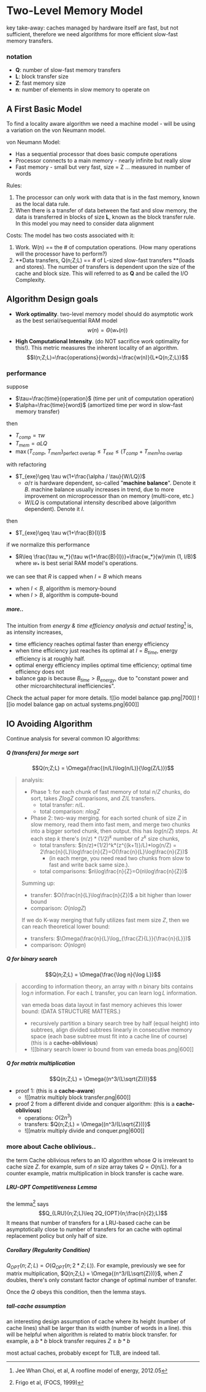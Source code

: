 # Two-Level Memory Model
key take-away:  caches managed by hardware itself are fast, but not sufficient, therefore we need algorithms for more efficient slow-fast memory transfers.

### notation
- **Q**: number of slow-fast memory transfers
- **L**: block transfer size
- **Z**: fast memory size
- **n**: number of elements in slow memory to operate on

## A First Basic Model
To find a locality aware algorithm we need a machine model - will be using a variation on the von Neumann model.  

von Neumann Model:
- Has a sequential processor that does basic compute operations
- Processor connects to a main memory - nearly infinite but really slow
- Fast memory - small but very fast, size = Z ... measured in number of words

Rules:
1. The processor can only work with data that is in the fast memory, known as the local data rule.
2. When there is a transfer of data between the fast and slow memory, the data is transferred in blocks of size **L**, known as the block transfer rule. In this model you may need to consider data alignment 

Costs: The model has two costs associated with it:
1. Work. W(n) == the # of computation operations. (How many operations will the processor have to perform?)
2. **Data transfers, Q(n;Z;L) == # of L-sized slow-fast transfers **(loads and stores). The number of transfers is dependent upon the size of the cache and block size. This will referred to as **Q** and be called the I/O Complexity. 

## Algorithm Design goals
- **Work optimality**.  two-level memory model should do asymptotic work as the best serial/sequential RAM model
$$w(n)=\Theta{(w_*(n))}$$
- **High Computational Intensity**.  (do NOT sacrifice work optimality for this!). This metric measures the inherent locality of an algorithm.
$$I(n;Z;L)=\frac{operations}{words}=\frac{w(n)}{L*Q(n;Z;L)}$$

### performance
suppose 
- $\tau=\frac{time}{operation}$ (time per unit of computation operation)
- $\alpha=\frac{time}{word}$ (amortized time per word in slow-fast memory transfer)

then 
- $T_{comp}=\tau w$
- $T_{mem}=\alpha LQ$
- $\max (T_{comp},\  T_{mem})_{\text{perfect overlap}}\leq T_{exe} \leq (T_{comp}+T_{mem})_{\text{no overlap}}$

with refactoring
- $T_{exe}\geq \tau w(1+\frac{\alpha / \tau}{W/LQ})$
	- $\alpha / \tau$ is hardware dependent, so-called "**machine balance**". Denote it $B$. machine balance usually increases in trend, due to more improvement on microprocessor than on memory (multi-core, etc.)
	- $W/LQ$ is computational intensity described above (algorithm dependent). Denote it $I$. 

then
- $T_{exe}\geq \tau w(1+\frac{B}{I})$

if we normalize this performance
- $R\leq \frac{\tau w_*}{\tau w(1+\frac{B}{I})}=\frac{w_*}{w}\min (1, I/B)$ where $w_*$ is best serial RAM model's operations. 

we can see that $R$ is capped when $I=B$ which means 
- when $I<B$, algorithm is memory-bound
- when $I>B$, algorithm is compute-bound

##### more..
The intuition from *energy & time efficiency analysis and actual testing*[^1] is, as intensity increases, 
- time efficiency reaches optimal faster than energy efficiency
- when time efficiency just reaches its optimal at $I=B_{time}$, energy efficiency is at roughly half.
- optimal energy efficiency implies optimal time efficiency; optimal time efficiency does not
- balance gap is because $B_{time}>B_{energy}$, due to "constant power and other microarchitectural inefficiencies".

Check the actual paper for more details.
![[io model balance gap.png|700]] ![[io model balance gap on actual systems.png|600]]

## IO Avoiding Algorithm
Continue analysis for several common IO algorithms:
##### Q (transfers) for merge sort
$$Q(n;Z;L) = \Omega(\frac{(n/L)\log(n/L)}{\log(Z/L)})$$ 
> analysis:
> - Phase 1: for each chunk of fast memory of total $n/Z$ chunks, do sort, takes $ZlogZ$ comparisons, and $Z/L$ transfers. 
>   - total transfer: $n/L$. 
>   - total comparison: $nlogZ$
> - Phase 2: two-way merging. for each sorted chunk of size $Z$ in slow memory, read them into fast mem, and merge two chunks into a bigger sorted chunk, then output. this has $log(n/Z)$ steps. At each step $k$ there's $(n/z)*(1/2)^k$ number of $z^k$ size chunks, 
>   - total transfers: $(n/z)*(1/2)^k*(z^{(k+1)}/L)*log(n/Z) = 2\frac{n}{L}\log\frac{n}{Z}=O(\frac{n}{L}\log\frac{n}{Z})$ 
>      - (in each merge, you need read two chunks from slow to fast and write back same size.). 
>   - total comparisons: $n\log\frac{n}{Z}=O(n\log\frac{n}{Z})$
>   
> Summing up:
>  - transfer: $O(\frac{n}{L}\log\frac{n}{Z})$ a bit higher than lower bound
>  - comparison: $O(nlogZ)$
> 
> If we do K-way merging that fully utilizes fast mem size $Z$, then we can reach theoretical lower bound:
> - transfers: $\Omega(\frac{n}{L}\log_{\frac{Z}{L}}{\frac{n}{L}})$
> - comparison: $O(nlogn)$

##### Q for binary search
$$Q(n;Z;L) = \Omega{\frac{\log n}{\log L}}$$
> according to information theory, an array with $n$ binary bits contains $\log n$ information. For each $L$ transfer, you can learn $\log L$ information.
> 
> van emeda boas data layout in fast memory achieves this lower bound: (DATA STRUCTURE MATTERS.)
> - recursively partition a binary search tree by half (equal height) into subtrees, align divided subtrees linearly in consecutive memory space (each base subtree must fit into a cache line of course)
> (this is a **cache-oblivious**)
> - ![[binary search lower io bound from van emeda boas.png|600]]

##### Q for matrix multiplication
$$Q(n;Z;L) = \Omega{(n^3/(L\sqrt{Z}))}$$ 
- proof 1: (this is a **cache-aware**)
	- ![[matrix multiply block transfer.png|600]]
- proof 2 from a different divide and conquer algorithm: (this is a **cache-oblivious**)
	- operations: $O(2n^3)$
	- transfers: $Q(n;Z;L) = \Omega{(n^3/(L\sqrt{Z}))}$
	- ![[matrix multiply divide and conquer.png|600]]

### more about Cache oblivious..
the term Cache oblivious refers to an IO algorithm whose $Q$ is irrelevant to cache size $Z$. for example, sum of $n$ size array takes $Q=O(n/L)$. for a counter example, matrix multiplication in block transfer is cache ware.

##### LRU-OPT Competitiveness Lemma
the lemma[^2] says $$Q_{LRU}(n;Z;L)\leq 2Q_{OPT}(n;\frac{n}{2};L)$$ It means that number of transfers for a LRU-based cache can be asymptotically close to number of transfers for an cache with optimal replacement policy but only half of size. 

##### Corollary (Regularity Condition)
$Q_{OPT}(n;Z;L)=O(Q_{OPT}(n;2*Z;L))$. For example, previously we see for matrix multiplication, $Q(n;Z;L) = \Omega{(n^3/(L\sqrt{Z}))}$, when $Z$ doubles, there's only constant factor change of optimal number of transfer.

Once the $Q$ obeys this condition, then the lemma stays.

##### tall-cache assumption
an interesting design assumption of cache where its height (number of cache lines) shall be larger than its width (number of words in a line). this will be helpful when algorithm is related to matrix block transfer. for example, a $b*b$ block transfer requires $Z\geq b*b$

most actual caches, probably except for TLB, are indeed tall.


[^1]: Jee Whan Choi, et al, A roofline model of energy, 2012.05
[^2]: Frigo et al, (FOCS, 1999)